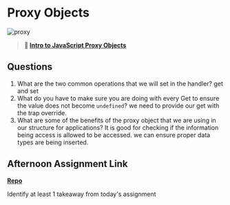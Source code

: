 # Proxy Objects

![proxy](https://bcw.blob.core.windows.net/public/img/journals/5120113092091727)

> **📖 [Intro to JavaScript Proxy Objects](https://codeworksacademy.com/fs-student-guide/resources/wk3/03-Proxies)**

## Questions

1. What are the two common operations that we will set in the handler?
get and set
2. What do you have to make sure you are doing with every Get to ensure the value does not become `undefined`?
we need to provide our get with the trap override. 
3. What are some of the benefits of the proxy object that we are using in our structure for applications? It is good for checking if the information being access is allowed to be accessed. we can ensure proper data types are being inserted. 

## Afternoon Assignment Link

**[Repo](https://github.com/BDVassar/<ASSIGNMENT_REPO>)**

Identify at least 1 takeaway from today's assignment

